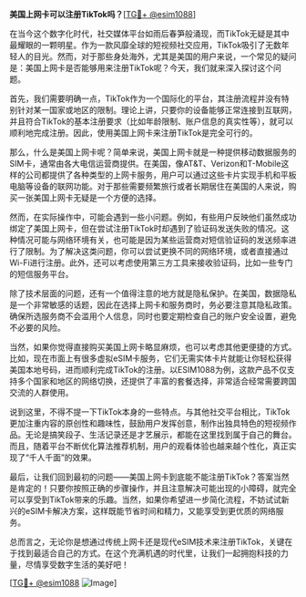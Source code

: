 **美国上网卡可以注册TikTok吗？**[[TG💪+ @esim1088](https://t.me/s/esim1088)]

在当今这个数字化时代，社交媒体平台如雨后春笋般涌现，而TikTok无疑是其中最耀眼的一颗明星。作为一款风靡全球的短视频社交应用，TikTok吸引了无数年轻人的目光。然而，对于那些身处海外，尤其是美国的用户来说，一个常见的疑问是：美国上网卡是否能够用来注册TikTok呢？今天，我们就来深入探讨这个问题。

首先，我们需要明确一点，TikTok作为一个国际化的平台，其注册流程并没有特别针对某一国家或地区的限制。理论上讲，只要你的设备能够正常连接到互联网，并且符合TikTok的基本注册要求（比如年龄限制、账户信息的真实性等），就可以顺利地完成注册。因此，使用美国上网卡来注册TikTok是完全可行的。

那么，什么是美国上网卡呢？简单来说，美国上网卡就是一种提供移动数据服务的SIM卡，通常由各大电信运营商提供。在美国，像AT&T、Verizon和T-Mobile这样的公司都提供了各种类型的上网卡服务，用户可以通过这些卡片实现手机和平板电脑等设备的联网功能。对于那些需要频繁旅行或者长期居住在美国的人来说，购买一张美国上网卡无疑是一个方便的选择。

然而，在实际操作中，可能会遇到一些小问题。例如，有些用户反映他们虽然成功绑定了美国上网卡，但在尝试注册TikTok时却遇到了验证码发送失败的情况。这种情况可能与网络环境有关，也可能是因为某些运营商对短信验证码的发送频率进行了限制。为了解决这类问题，你可以尝试更换不同的网络环境，或者直接通过Wi-Fi进行注册。此外，还可以考虑使用第三方工具来接收验证码，比如一些专门的短信服务平台。

除了技术层面的问题，还有一个值得注意的地方就是隐私保护。在美国，数据隐私是一个非常敏感的话题，因此在选择上网卡和服务商时，务必要注意其隐私政策。确保所选服务商不会滥用个人信息，同时也要定期检查自己的账户安全设置，避免不必要的风险。

当然，如果你觉得直接购买美国上网卡略显麻烦，也可以考虑其他更便捷的方式。比如，现在市面上有很多虚拟eSIM卡服务，它们无需实体卡片就能让你轻松获得美国本地号码，进而顺利完成TikTok的注册。以ESIM1088为例，这款产品不仅支持多个国家和地区的网络切换，还提供了丰富的套餐选择，非常适合经常需要跨国交流的人群使用。

说到这里，不得不提一下TikTok本身的一些特点。与其他社交平台相比，TikTok更加注重内容的原创性和趣味性，鼓励用户发挥创意，制作出独具特色的短视频作品。无论是搞笑段子、生活记录还是才艺展示，都能在这里找到属于自己的舞台。而且，随着平台不断优化算法推荐机制，用户的观看体验也越来越个性化，真正实现了“千人千面”的效果。

最后，让我们回到最初的问题——美国上网卡到底能不能注册TikTok？答案当然是肯定的！只要你按照正确的步骤操作，并且注意解决可能出现的小障碍，就完全可以享受到TikTok带来的乐趣。当然，如果你希望进一步简化流程，不妨试试新兴的eSIM卡解决方案，这样既能节省时间和精力，又能享受到更优质的网络服务。

总而言之，无论你是想通过传统上网卡还是现代eSIM技术来注册TikTok，关键在于找到最适合自己的方式。在这个充满机遇的时代里，让我们一起拥抱科技的力量，尽情享受数字生活的美好吧！

[[TG💪+ @esim1088](https://t.me/s/esim1088) ![Image](https://i.postimg.cc/4NQfJmqS/Snipaste-2025-05-13-00-14-12.png)]